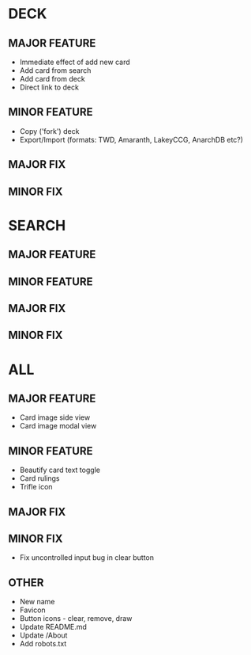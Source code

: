 # DECK
## MAJOR FEATURE
* Immediate effect of add new card
* Add card from search
* Add card from deck
* Direct link to deck
## MINOR FEATURE
* Copy ('fork') deck
* Export/Import (formats: TWD, Amaranth, LakeyCCG, AnarchDB etc?)
## MAJOR FIX
## MINOR FIX

# SEARCH
## MAJOR FEATURE
## MINOR FEATURE
## MAJOR FIX
## MINOR FIX

# ALL
## MAJOR FEATURE
* Card image side view
* Card image modal view
## MINOR FEATURE
* Beautify card text toggle
* Card rulings
* Trifle icon
## MAJOR FIX
## MINOR FIX
* Fix uncontrolled input bug in clear button
## OTHER
* New name
* Favicon
* Button icons - clear, remove, draw
* Update README.md
* Update /About
* Add robots.txt
